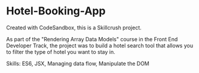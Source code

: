 # Hotel-Booking-App

Created with CodeSandbox, this is a Skillcrush project.

As part of the "Rendering Array Data Models" course in the Front End Developer Track, 
the project was to build a hotel search tool that allows you to filter the type of 
hotel you want to stay in.

Skills: ES6, JSX, Managing data flow, Manipulate the DOM
